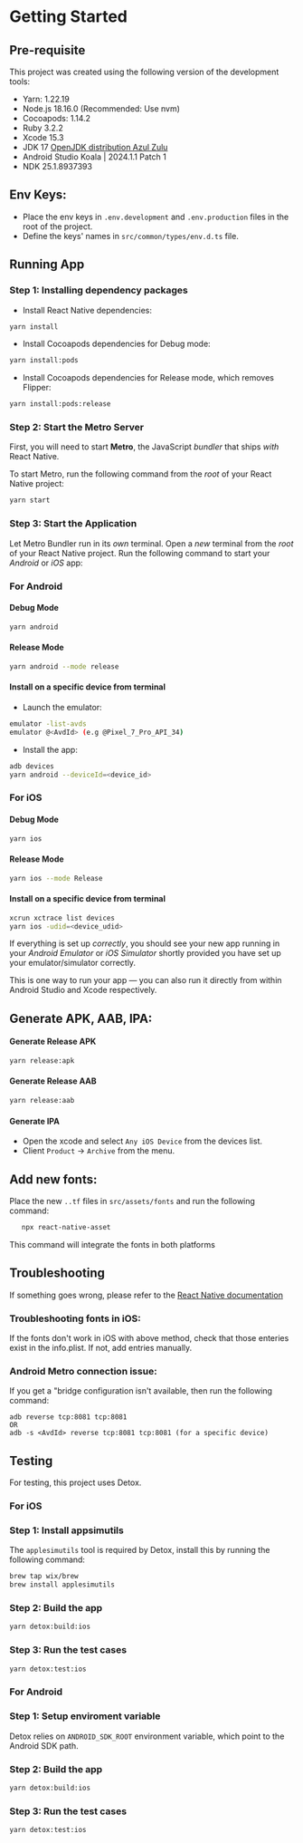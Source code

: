 # Getting Started

## Pre-requisite

This project was created using the following version of the development tools:
- Yarn: 1.22.19
- Node.js 18.16.0  (Recommended: Use nvm)
- Cocoapods: 1.14.2
- Ruby 3.2.2
- Xcode 15.3
- JDK 17 [OpenJDK distribution Azul Zulu](https://www.azul.com/downloads/#)
- Android Studio Koala | 2024.1.1 Patch 1
- NDK 25.1.8937393

## Env Keys:
- Place the env keys in `.env.development` and `.env.production` files in the root of the project.
- Define the keys' names in `src/common/types/env.d.ts` file.

## Running App
### Step 1: Installing dependency packages

- Install React Native dependencies:
```bash
yarn install
```

- Install Cocoapods dependencies for Debug mode:
```bash
yarn install:pods
```

- Install Cocoapods dependencies for Release mode, which removes Flipper:
```bash
yarn install:pods:release
```

### Step 2: Start the Metro Server

First, you will need to start **Metro**, the JavaScript _bundler_ that ships _with_ React Native.

To start Metro, run the following command from the _root_ of your React Native project:

```bash
yarn start
```

### Step 3: Start the Application

Let Metro Bundler run in its _own_ terminal. Open a _new_ terminal from the _root_ of your React Native project. Run the following command to start your _Android_ or _iOS_ app:

### For Android

#### Debug Mode
```bash
yarn android
```

#### Release Mode
```bash
yarn android --mode release
```

#### Install on a specific device from terminal

- Launch the emulator:
```bash
emulator -list-avds
emulator @<AvdId> (e.g @Pixel_7_Pro_API_34)
```

- Install the app:
```bash
adb devices
yarn android --deviceId=<device_id>
```

### For iOS

#### Debug Mode
```bash
yarn ios
```

#### Release Mode
```bash
yarn ios --mode Release
```

#### Install on a specific device from terminal
```bash
xcrun xctrace list devices
yarn ios -udid=<device_udid>
```

If everything is set up _correctly_, you should see your new app running in your _Android Emulator_ or _iOS Simulator_ shortly provided you have set up your emulator/simulator correctly.

This is one way to run your app — you can also run it directly from within Android Studio and Xcode respectively.

## Generate APK, AAB, IPA:

#### Generate Release APK
```bash
yarn release:apk
```

#### Generate Release AAB
```bash
yarn release:aab
```

#### Generate IPA

- Open the xcode and select `Any iOS Device` from the devices list.
- Client `Product` -> `Archive` from the menu.

## Add new fonts:

Place the new `..tf` files in `src/assets/fonts` and run the following command:

```sh
   npx react-native-asset
```

This command will integrate the fonts in both platforms

## Troubleshooting

If something goes wrong, please refer to the [React Native documentation](https://reactnative.dev/docs/environment-setup)

### Troubleshooting fonts in iOS:
If the fonts don't work in iOS with above method, check that those enteries exist in the info.plist. If not, add entries manually.

### Android Metro connection issue:
If you get a "bridge configuration isn't available, then run the following command:
```base
adb reverse tcp:8081 tcp:8081
OR 
adb -s <AvdId> reverse tcp:8081 tcp:8081 (for a specific device)
```

## Testing

For testing, this project uses Detox.

### For iOS

### Step 1: Install appsimutils
The `applesimutils` tool is required by Detox, install this by running the following command:

```bash
brew tap wix/brew
brew install applesimutils
```

### Step 2: Build the app

```bash
yarn detox:build:ios
```

### Step 3: Run the test cases

```bash
yarn detox:test:ios
```

### For Android

### Step 1: Setup enviroment variable
Detox relies on `ANDROID_SDK_ROOT` environment variable, which point to the Android SDK path.


### Step 2: Build the app

```bash
yarn detox:build:ios
```

### Step 3: Run the test cases

```bash
yarn detox:test:ios
```
